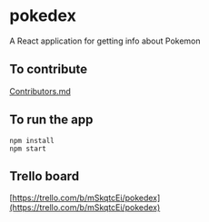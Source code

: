 # pokedex
A React application for getting info about Pokemon

## To contribute

[Contributors.md](https://github.com/rapPayne/pokedex/blob/master/Contributors.md)

## To run the app

    npm install
    npm start

## Trello board
[https://trello.com/b/mSkqtcEi/pokedex](https://trello.com/b/mSkqtcEi/pokedex)


<!--stackedit_data:
eyJoaXN0b3J5IjpbLTExMjkwOTg4OTQsMTU1NjA2NjE1LC00Mj
Y3NTUzNzZdfQ==
-->